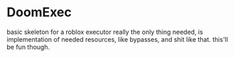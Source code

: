 # DoomExec

basic skeleton for a roblox executor 
really the only thing needed, is implementation of needed resources, like bypasses, and shit like that. this'll be fun though.
